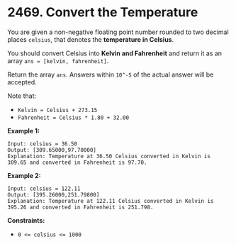 # 2469. Convert the Temperature

You are given a non-negative floating point number rounded to two decimal places `celsius`, that denotes the <strong>temperature in Celsius</strong>.

You should convert Celsius into <strong>Kelvin and Fahrenheit</strong> and return it as an array `ans = [kelvin, fahrenheit]`.

Return the array `ans`. Answers within `10^-5` of the actual answer will be accepted.

Note that:

- `Kelvin = Celsius + 273.15`
- `Fahrenheit = Celsius * 1.80 + 32.00`
 

<strong>Example 1:</strong>
```
Input: celsius = 36.50
Output: [309.65000,97.70000]
Explanation: Temperature at 36.50 Celsius converted in Kelvin is 309.65 and converted in Fahrenheit is 97.70.
```

<strong>Example 2:</strong>
```
Input: celsius = 122.11
Output: [395.26000,251.79800]
Explanation: Temperature at 122.11 Celsius converted in Kelvin is 395.26 and converted in Fahrenheit is 251.798.
```

<strong>Constraints:</strong>

- `0 <= celsius <= 1000`

